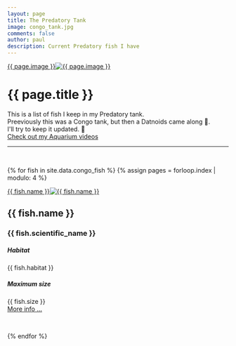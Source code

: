 ```yaml
---
layout: page
title: The Predatory Tank
image: congo_tank.jpg
comments: false
author: paul
description: Current Predatory fish I have 
---
```

<div class="row w-100 rounded border bg-white d-print-none">
 <a href="javascript:;" data-image="{{ site.url }}{{ site.thumbnails }}{{ page.image }}" rel="lightbox" class="col-md-3 featuredImage m-0 p-0" style="background: url('{{ site.url }}{{ site.thumbnails }}{{ page.image }}') no-repeat center top / cover" data-bs-toggle="tooltip" data-bs-placement="bottom" title="Show larger image" >{{ page.image }}<img class="d-none d-print-block" src="{{ site.url }}{{ site.thumbnails }}{{ page.image }}" alt="{{ page.image }}" title="{{ page.image }}" /></a>
 <div class="col-md-9" >
<h1>{{ page.title }}</h1>
<p>
This is a list of fish I keep in my Predatory tank.<br />
Preeviously this was a Congo tank, but then a Datnoids came along 🥰.<br />
I'll try to keep it updated. 🤣<br />
<a data-bs-toggle="tooltip" title="Check out my Aquarium videos" data-bs-placement="bottom" href="/aquarium_videos.html" class="btn btn-primary btn-lg">Check out my Aquarium videos</a>
</p>
 </div>
</div>
<hr class="d-print-none" />
<p> &nbsp; </p>

{% for fish in site.data.congo_fish %}
{% assign pages =  forloop.index | modulo: 4 %}
<div class="row w-100 rounded border bg-white"{% if pages == 0 %} style="page-break-after: always; break-after: always"{% endif %}>
 <a href="javascript:;" data-image="{{ site.url }}{{ site.thumbnails }}{{ fish.image }}" rel="lightbox" class="col-md-3 featuredImage m-0 p-0" style="background: url('{{ site.url }}{{ site.thumbnails }}{{ fish.image }}') no-repeat center top / cover" data-bs-toggle="tooltip" data-bs-placement="bottom" title="Show larger image" >{{ fish.name }}<img class="d-none d-print-block" src="{{ site.url }}{{ site.thumbnails }}{{ fish.image }}" alt="{{ fish.name }}" title="{{ fish.name }}" /></a>
 <div class="col-md-9" >
<h2>{{ fish.name }}</h2>
<h3>{{ fish.scientific_name }}</h3>
  <div class="row w-100 bg-white">
   <div class="col-md-3">
   <h5>Habitat</h5>
   </div>
   <div class="col-md-9">
{{ fish.habitat }}
   </div>
  </div>
  <div class="row w-100 bg-white">
   <div class="col-md-3">
   <h5>Maximum size</h5>
   </div>
   <div class="col-md-9">
{{ fish.size }}
   </div>
  </div>
  <div class="row w-100 bg-white">
   <div class="col-md-12" >
<a data-bs-toggle="tooltip" title="Read more at {{ fish.link }}" data-bs-placement="bottom" href="{{ fish.link }}" target="_blank" class="d-print-none" rel="noreferrer noopener">More info …</a>
   </div>
  </div>
 </div>
</div>
<p> &nbsp; </p>
{% endfor %}
